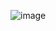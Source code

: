 
![image](https://user-images.githubusercontent.com/81352078/116172163-2a592780-a745-11eb-888b-bde690a24d28.png)
